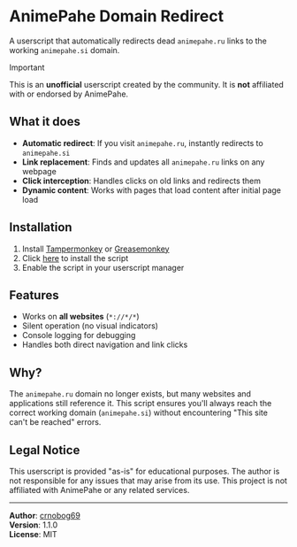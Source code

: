 # AnimePahe Domain Redirect

A userscript that automatically redirects dead `animepahe.ru` links to the working `animepahe.si` domain.

> [!IMPORTANT]
> This is an **unofficial** userscript created by the community. It is **not** affiliated with or endorsed by AnimePahe.

## What it does

- **Automatic redirect**: If you visit `animepahe.ru`, instantly redirects to `animepahe.si`
- **Link replacement**: Finds and updates all `animepahe.ru` links on any webpage
- **Click interception**: Handles clicks on old links and redirects them
- **Dynamic content**: Works with pages that load content after initial page load

## Installation

1. Install [Tampermonkey](https://www.tampermonkey.net/) or [Greasemonkey](https://www.greasespot.net/)
2. Click [here](https://raw.githubusercontent.com/crnobog69/animepahe-redirect/main/animepahe-redirect.user.js) to install the script
3. Enable the script in your userscript manager

## Features

- Works on **all websites** (`*://*/*`)
- Silent operation (no visual indicators)
- Console logging for debugging
- Handles both direct navigation and link clicks

## Why?

The `animepahe.ru` domain no longer exists, but many websites and applications still reference it. This script ensures you'll always reach the correct working domain (`animepahe.si`) without encountering "This site can't be reached" errors.

## Legal Notice

This userscript is provided "as-is" for educational purposes. The author is not responsible for any issues that may arise from its use. This project is not affiliated with AnimePahe or any related services.

---

**Author**: [crnobog69](https://github.com/crnobog69)  
**Version**: 1.1.0  
**License**: MIT
